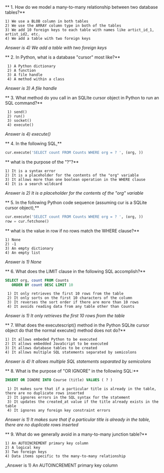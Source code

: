 ** 1. How do we model a many-to-many relationship between two database tables?**

    1) We use a BLOB column in both tables
    2) We use the ARRAY column type in both of the tables
    3) We add 10 foreign keys to each table with names like artict_id_1, artist_id2, etc.
    4) We add a table with two foreign keys

_Answer is 4) We add a table with two foreign keys_

** 2. In Python, what is a database "cursor" most like?**

     1) A Python dictionary
     2) A function
     3) A file handle
     4) A method within a class

_Answer is 3) A file handle_

** 3. What method do you call in an SQLIte cursor object in Python to run an SQL command?**

     1) send()
     2) run()
     3) socket()
     4) execute()

_Answer is 4) execute()_

** 4. In the following SQL,**
```Python
cur.execute('SELECT count FROM Counts WHERE org = ? ', (org, ))
```
** what is the purpose of the "?"?**

    1) It is a syntax error
    2) It is a placeholder for the contents of the "org" variable
    3) It allows more than one boolean operation in the WHERE clause
    4) It is a search wildcard

_Answer is 2) It is a placeholder for the contents of the "org" variable_

** 5. In the following Python code sequence (assuming cur is a SQLite cursor object),**
```Python
cur.execute('SELECT count FROM Counts WHERE org = ? ', (org, ))
row = cur.fetchone()
```
** what is the value in row if no rows match the WHERE clause?**

    1) None
    2) -1
    3) An empty dictionary
    4) An empty list

_Answer is 1) None_

** 6. What does the LIMIT clause in the following SQL accomplish?**
```SQL
SELECT org, count FROM Counts
   ORDER BY count DESC LIMIT 10
```

     1) It only retrieves the first 10 rows from the table
     2) It only sorts on the first 10 characters of the column
     3) It reverses the sort order if there are more than 10 rows
     4) It avoids reading data from any table other than Counts

_Answer is 1) It only retrieves the first 10 rows from the table_

** 7. What does the executescript() method in the Python SQLite cursor object do that the normal execute() method does not do?**

    1) It allows embeded Python to be executed
    2) It allows embedded JavaScript to be executed
    3) It allows database tables to be created
    4) It allows multiple SQL statements separated by semicolons

_Answer is 4) It allows multiple SQL statements separated by semicolons_

** 8. What is the purpose of "OR IGNORE" in the following SQL:**
```SQL
INSERT OR IGNORE INTO Course (title) VALUES ( ? )
```
     1) It makes sure that if a particular title is already in the table, there are no duplicate rows inserted
     2) It ignores errors in the SQL syntax for the statement
     3) It updates the created_at value if the title already exists in the table
     4) It ignores any foreign key constraint errors

_Answer is 1) It makes sure that if a particular title is already in the table, there are no duplicate rows inserted_

** 9. What do we generally avoid in a many-to-many junction table?**

    1) An AUTOINCREMENT primary key column
    2) A logical key
    3) Two foreign keys
    4) Data items specific to the many-to-many relationship

  _Answer is 1) An AUTOINCREMENT primary key column
              
